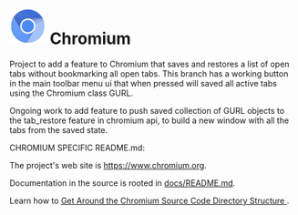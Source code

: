 # ![Logo](chrome/app/theme/chromium/product_logo_64.png) Chromium

Project to add a feature to Chromium that saves and restores a list of open tabs without bookmarking all open tabs.
This branch has a working button in the main toolbar menu ui that when pressed will saved all active tabs using the Chromium class GURL.

Ongoing work to add feature to push saved collection of GURL objects to the tab_restore feature in chromium api, to build a new window with all the tabs from the saved state.


CHROMIUM SPECIFIC README.md:

The project's web site is https://www.chromium.org.

Documentation in the source is rooted in [docs/README.md](docs/README.md).

Learn how to [Get Around the Chromium Source Code Directory Structure
](https://www.chromium.org/developers/how-tos/getting-around-the-chrome-source-code).
